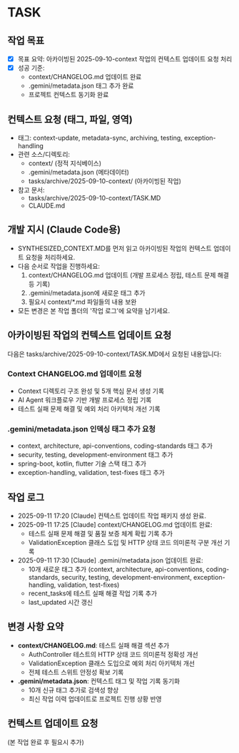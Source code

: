 # TASK

## 작업 목표
- [x] 목표 요약: 아카이빙된 2025-09-10-context 작업의 컨텍스트 업데이트 요청 처리
- [x] 성공 기준: 
  - context/CHANGELOG.md 업데이트 완료
  - .gemini/metadata.json 태그 추가 완료
  - 프로젝트 컨텍스트 동기화 완료

## 컨텍스트 요청 (태그, 파일, 영역)
- 태그: context-update, metadata-sync, archiving, testing, exception-handling
- 관련 소스/디렉토리: 
  - context/ (정적 지식베이스)
  - .gemini/metadata.json (메타데이터)
  - tasks/archive/2025-09-10-context/ (아카이빙된 작업)
- 참고 문서: 
  - tasks/archive/2025-09-10-context/TASK.MD
  - CLAUDE.md

## 개발 지시 (Claude Code용)
- SYNTHESIZED_CONTEXT.MD를 먼저 읽고 아카이빙된 작업의 컨텍스트 업데이트 요청을 처리하세요.
- 다음 순서로 작업을 진행하세요:
  1. context/CHANGELOG.md 업데이트 (개발 프로세스 정립, 테스트 문제 해결 등 기록)
  2. .gemini/metadata.json에 새로운 태그 추가
  3. 필요시 context/*.md 파일들의 내용 보완
- 모든 변경은 본 작업 폴더의 '작업 로그'에 요약을 남기세요.

## 아카이빙된 작업의 컨텍스트 업데이트 요청
다음은 tasks/archive/2025-09-10-context/TASK.MD에서 요청된 내용입니다:

### Context CHANGELOG.md 업데이트 요청
- Context 디렉토리 구조 완성 및 5개 핵심 문서 생성 기록
- AI Agent 워크플로우 기반 개발 프로세스 정립 기록
- 테스트 실패 문제 해결 및 예외 처리 아키텍처 개선 기록

### .gemini/metadata.json 인덱싱 태그 추가 요청
- context, architecture, api-conventions, coding-standards 태그 추가
- security, testing, development-environment 태그 추가
- spring-boot, kotlin, flutter 기술 스택 태그 추가
- exception-handling, validation, test-fixes 태그 추가

## 작업 로그
- 2025-09-11 17:20 [Claude] 컨텍스트 업데이트 작업 패키지 생성 완료.
- 2025-09-11 17:25 [Claude] context/CHANGELOG.md 업데이트 완료:
  - 테스트 실패 문제 해결 및 품질 보증 체계 확립 기록 추가
  - ValidationException 클래스 도입 및 HTTP 상태 코드 의미론적 구분 개선 기록
- 2025-09-11 17:30 [Claude] .gemini/metadata.json 업데이트 완료:
  - 10개 새로운 태그 추가 (context, architecture, api-conventions, coding-standards, security, testing, development-environment, exception-handling, validation, test-fixes)
  - recent_tasks에 테스트 실패 해결 작업 기록 추가
  - last_updated 시간 갱신

## 변경 사항 요약
- **context/CHANGELOG.md**: 테스트 실패 해결 섹션 추가
  - AuthController 테스트의 HTTP 상태 코드 의미론적 정확성 개선
  - ValidationException 클래스 도입으로 예외 처리 아키텍처 개선
  - 전체 테스트 스위트 안정성 확보 기록
- **.gemini/metadata.json**: 컨텍스트 태그 및 작업 기록 동기화
  - 10개 신규 태그 추가로 검색성 향상
  - 최신 작업 이력 업데이트로 프로젝트 진행 상황 반영

## 컨텍스트 업데이트 요청
(본 작업 완료 후 필요시 추가)

